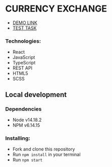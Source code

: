 <h1>CURRENCY EXCHANGE</h1>
<ul>
  <li><a href="https://vladbrynzia.github.io/kitapp-tt/" taget="_blank">DEMO LINK</a></li>
  <li><a href="https://docs.google.com/document/d/1e8OCo1ou1gaHB1FhaLVWUj3hz62pfpQVS1ZQd1N8g-c/edit" taget="_blank">TEST TASK</a></li>
</ul>
<h3>Technologies:</h3>
<ul>
  <li>
    React
  </li>
  <li>
    JavaScript
  </li>
  <li>
    TypeScript
  </li>
  <li>
    REST API
  </li>
  <li>
    HTML5
  </li>
  <li>
    SCSS
  </li>
</ul>

<h2>Local development</h2>
<h3>Dependencies</h3>
<ul>
  <li>Node v14.18.2</li>
  <li>NPM v6.14.15</li>
</ul>

<h3>Installing:</h3>
<ul>
  <li>Fork and clone this repository</li>
  <li>Run <code>npm install</code> in your terminal</li>
  <li>Run <code>npm start</code></li>








